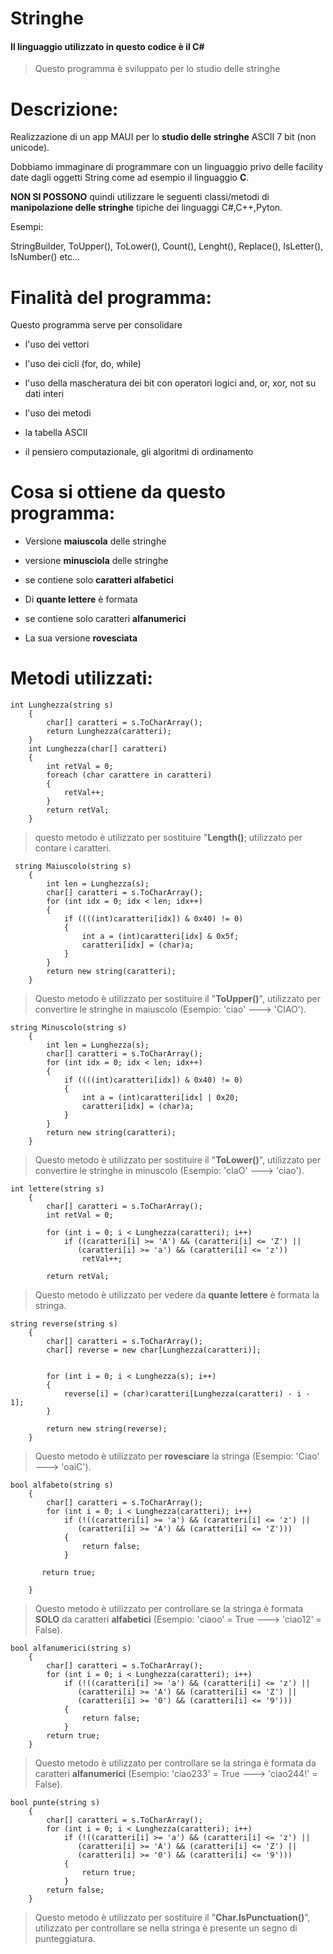 # Stringhe
#### Il linguaggio utilizzato in questo codice è il C#
>  Questo programma è sviluppato per lo studio delle stringhe
  
  #  **Descrizione:**
  Realizzazione di un app MAUI  per  lo **studio delle stringhe**  ASCII 7 bit (non unicode).
  
  Dobbiamo immaginare di programmare con un linguaggio privo delle facility date dagli oggetti String come ad esempio il linguaggio **C**.
  
  **NON  SI POSSONO** quindi utilizzare le seguenti classi/metodi di **manipolazione delle stringhe** tipiche dei linguaggi C#,C++,Pyton.
  
  Esempi:
  
 StringBuilder, ToUpper(), ToLower(), Count(), Lenght(), Replace(), IsLetter(), IsNumber() etc...
 
 #  **Finalità del programma:**
 
 Questo programma serve per consolidare
 
 *    l'uso dei vettori
 
 *  l'uso dei cicli (for, do, while)
 
 *   l'uso della mascheratura dei bit con operatori logici and, or, xor, not su dati interi
 
 *  l'uso dei metodi
 
 *  la tabella ASCII
 
 *   il pensiero computazionale, gli algoritmi di ordinamento
 
# **Cosa si ottiene da questo programma:**

* Versione **maiuscola** delle stringhe

*  versione   **minusciola** delle stringhe

*  se contiene solo **caratteri alfabetici**

*   Di    **quante lettere** è formata

*  se contiene solo caratteri  **alfanumerici**

*   La sua versione **rovesciata**

# **Metodi utilizzati:**

``` 
int Lunghezza(string s)
    {
        char[] caratteri = s.ToCharArray();
        return Lunghezza(caratteri);
    }
    int Lunghezza(char[] caratteri)
    {
        int retVal = 0;
        foreach (char carattere in caratteri)
        {
            retVal++;
        }
        return retVal;
    }
``` 

> questo metodo è utilizzato per sostituire "**Length()**; utilizzato per contare i caratteri.

``` 
 string Maiuscolo(string s)
    {
        int len = Lunghezza(s);
        char[] caratteri = s.ToCharArray();
        for (int idx = 0; idx < len; idx++)
        {
            if ((((int)caratteri[idx]) & 0x40) != 0)
            {
                int a = (int)caratteri[idx] & 0x5f;
                caratteri[idx] = (char)a;
            }
        }
        return new string(caratteri);
    }
``` 

> Questo metodo è utilizzato per sostituire  il "**ToUpper()**", utilizzato per convertire le stringhe in maiuscolo (Esempio: 'ciao' ---> 'CIAO').

``` 
string Minuscolo(string s)
    {
        int len = Lunghezza(s);
        char[] caratteri = s.ToCharArray();
        for (int idx = 0; idx < len; idx++)
        {
            if ((((int)caratteri[idx]) & 0x40) != 0)
            {
                int a = (int)caratteri[idx] | 0x20;
                caratteri[idx] = (char)a;
            }
        }
        return new string(caratteri);
    }
``` 

> Questo metodo è utilizzato per sostituire il "**ToLower()**", utilizzato per convertire le stringhe in minuscolo (Esempio: 'cIaO' ---> 'ciao').

``` 
int lettere(string s)
    {
        char[] caratteri = s.ToCharArray();
        int retVal = 0;

        for (int i = 0; i < Lunghezza(caratteri); i++)
            if ((caratteri[i] >= 'A') && (caratteri[i] <= 'Z') ||
               (caratteri[i] >= 'a') && (caratteri[i] <= 'z'))
                retVal++;

        return retVal;
``` 
> Questo metodo è utilizzato per vedere da **quante lettere** è formata la stringa.

```
string reverse(string s)
    {
        char[] caratteri = s.ToCharArray();
        char[] reverse = new char[Lunghezza(caratteri)];


        for (int i = 0; i < Lunghezza(s); i++)
        {
            reverse[i] = (char)caratteri[Lunghezza(caratteri) - i - 1];
        }

        return new string(reverse);
    }
``` 
> Questo metodo è utilizzato per **rovesciare** la stringa (Esempio: 'Ciao' ---> 'oaiC').

``` 
bool alfabeto(string s)
    {
        char[] caratteri = s.ToCharArray();
        for (int i = 0; i < Lunghezza(caratteri); i++)
            if (!((caratteri[i] >= 'a') && (caratteri[i] <= 'z') ||
               (caratteri[i] >= 'A') && (caratteri[i] <= 'Z')))
            {
                return false;
            }

       return true;
      
    }
``` 
> Questo metodo è utilizzato per controllare se la stringa è formata **SOLO** da caratteri **alfabetici** (Esempio: 'ciaoo' = True ---> 'ciao12' = False).

``` 
bool alfanumerici(string s)
    {
        char[] caratteri = s.ToCharArray();
        for (int i = 0; i < Lunghezza(caratteri); i++)
            if (!((caratteri[i] >= 'a') && (caratteri[i] <= 'z') ||
               (caratteri[i] >= 'A') && (caratteri[i] <= 'Z') ||
               (caratteri[i] >= '0') && (caratteri[i] <= '9')))
            {
                return false;
            }
        return true;
    }
``` 
> Questo metodo è utilizzato per controllare se la stringa è formata da caratteri **alfanumerici** (Esempio: 'ciao233' = True ---> 'ciao244!' = False).

``` 
bool punte(string s)
    {
        char[] caratteri = s.ToCharArray();
        for (int i = 0; i < Lunghezza(caratteri); i++)
            if (!((caratteri[i] >= 'a') && (caratteri[i] <= 'z') ||
               (caratteri[i] >= 'A') && (caratteri[i] <= 'Z') ||
               (caratteri[i] >= '0') && (caratteri[i] <= '9')))
            {
                return true;
            }
        return false;
    }
``` 
> Questo metodo è utilizzato per sostituire il "**Char.IsPunctuation()**", utilizzato per controllare se nella stringa è presente un segno di punteggiatura.

    


 

  
 
 
  
  




